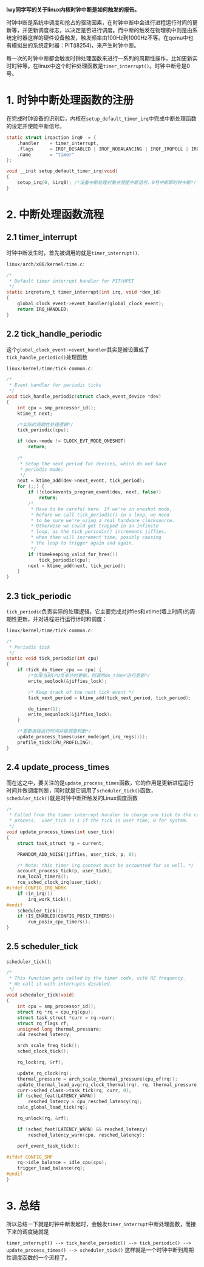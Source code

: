 **lwy同学写的关于linux内核时钟中断是如何触发的报告。**

时钟中断是系统中调度和抢占的驱动因素，在时钟中断中会进行进程运行时间的更新等，并更新调度标志，以决定是否进行调度。而中断的触发在物理机中则是由系统定时器这样的硬件设备触发，触发频率由100Hz到1000Hz不等。在qemu中也有模拟出的系统定时器：PIT(i8254)，来产生时钟中断。

每一次的时钟中断都会触发时钟处理函数来进行一系列的周期性操作，比如更新实时时钟等。在linux中这个时钟处理函数是`timer_interrupt()`。时钟中断号是0号。

# 1. 时钟中断处理函数的注册

在完成时钟设备的识别后，内核在`setup_default_timer_irq`中完成中断处理函数的设定并使能中断信号。

```c
static struct irqaction irq0  = {
    .handler    = timer_interrupt,
    .flags      = IRQF_DISABLED | IRQF_NOBALANCING | IRQF_IRQPOLL | IRQF_TIMER,
    .name       = "timer"
};

void __init setup_default_timer_irq(void)
{
    setup_irq(0, &irq0); /*设备中断处理对象并使能中断信号，0号中断即时钟中断*/
}
```

# 2. 中断处理函数流程

## 2.1  timer_interrupt

时钟中断发生时，首先被调用的就是`timer_interrupt()`.

```c
linux/arch/x86/kernel/time.c:

/*
 * Default timer interrupt handler for PIT/HPET
 */
static irqreturn_t timer_interrupt(int irq, void *dev_id)
{
    global_clock_event->event_handler(global_clock_event);
    return IRQ_HANDLED;
}
```

## 2.2  tick_handle_periodic

这个`global_clock_event->event_handler`其实是被设置成了`tick_handle_periodic()`处理函数

```c
linux/kernel/time/tick-common.c:

/*
 * Event handler for periodic ticks
 */
void tick_handle_periodic(struct clock_event_device *dev)
{
    int cpu = smp_processor_id();
    ktime_t next;

    /*实际的周期性处理逻辑*/
    tick_periodic(cpu);

    if (dev->mode != CLOCK_EVT_MODE_ONESHOT)
        return;
    
    /*
     * Setup the next period for devices, which do not have
     * periodic mode:
     */
    next = ktime_add(dev->next_event, tick_period);
    for (;;) {
        if (!clockevents_program_event(dev, next, false))
            return;
        /*
         * Have to be careful here. If we're in oneshot mode,
         * before we call tick_periodic() in a loop, we need
         * to be sure we're using a real hardware clocksource.
         * Otherwise we could get trapped in an infinite
         * loop, as the tick_periodic() increments jiffies,
         * when then will increment time, posibly causing
         * the loop to trigger again and again.
         */
        if (timekeeping_valid_for_hres())
            tick_periodic(cpu);
        next = ktime_add(next, tick_period);
    }
}
```

## 2.3  tick_periodic

`tick_periodic`负责实际的处理逻辑，它主要完成对jiffies和xtime(墙上时间)的周期性更新，并对进程进行运行计时和调度：

```c
linux/kernel/time/tick-common.c:

/*
 * Periodic tick
 */
static void tick_periodic(int cpu)
{
    if (tick_do_timer_cpu == cpu) {
        /*如果当前CPU负责计时更新，则调用do_timer进行更新*/
        write_seqlock(&jiffies_lock);

        /* Keep track of the next tick event */
        tick_next_period = ktime_add(tick_next_period, tick_period);

        do_timer(1);
        write_sequnlock(&jiffies_lock);
    }

    /*更新进程运行时间并做调度判断*/
    update_process_times(user_mode(get_irq_regs()));
    profile_tick(CPU_PROFILING);
}
```

## 2.4  update_process_times

而在这之中，要关注的是`update_process_times`函数，它的作用是更新进程运行时间并做调度判断，同时就是它调用了`scheduler_tick()`函数，`scheduler_tick()`就是时钟中断所触发的Linux调度函数

```c
/*
 * Called from the timer interrupt handler to charge one tick to the current
 * process.  user_tick is 1 if the tick is user time, 0 for system.
 */
void update_process_times(int user_tick)
{
	struct task_struct *p = current;

	PRANDOM_ADD_NOISE(jiffies, user_tick, p, 0);

	/* Note: this timer irq context must be accounted for as well. */
	account_process_tick(p, user_tick);
	run_local_timers();
	rcu_sched_clock_irq(user_tick);
#ifdef CONFIG_IRQ_WORK
	if (in_irq())
		irq_work_tick();
#endif
	scheduler_tick();
	if (IS_ENABLED(CONFIG_POSIX_TIMERS))
		run_posix_cpu_timers();
}

```

## 2.5  scheduler_tick

`scheduler_tick()`:

```c
/*
 * This function gets called by the timer code, with HZ frequency.
 * We call it with interrupts disabled.
 */
void scheduler_tick(void)
{
	int cpu = smp_processor_id();
	struct rq *rq = cpu_rq(cpu);
	struct task_struct *curr = rq->curr;
	struct rq_flags rf;
	unsigned long thermal_pressure;
	u64 resched_latency;

	arch_scale_freq_tick();
	sched_clock_tick();

	rq_lock(rq, &rf);

	update_rq_clock(rq);
	thermal_pressure = arch_scale_thermal_pressure(cpu_of(rq));
	update_thermal_load_avg(rq_clock_thermal(rq), rq, thermal_pressure);
	curr->sched_class->task_tick(rq, curr, 0);                           //调度类
	if (sched_feat(LATENCY_WARN))
		resched_latency = cpu_resched_latency(rq);
	calc_global_load_tick(rq);

	rq_unlock(rq, &rf);

	if (sched_feat(LATENCY_WARN) && resched_latency)
		resched_latency_warn(cpu, resched_latency);

	perf_event_task_tick();

#ifdef CONFIG_SMP
	rq->idle_balance = idle_cpu(cpu);
	trigger_load_balance(rq);
#endif
}
```

# 3. 总结
所以总结一下就是时钟中断发起时，会触发`timer_interrupt`中断处理函数，而接下来的调度链就是

`timer_interrupt() --> tick_handle_periodic() --> tick_periodic() --> update_process_times() --> scheduler_tick()`
这样就是一个时钟中断到周期性调度函数的一个流程了。
